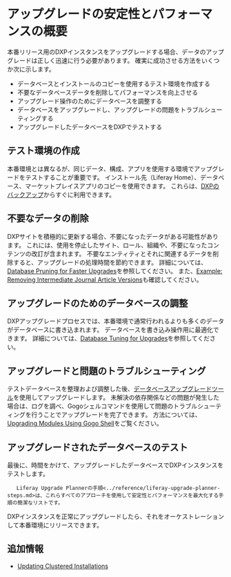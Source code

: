 # アップグレードの安定性とパフォーマンスの概要

本番リリース用のDXPインスタンスをアップグレードする場合、データのアップグレードは正しく迅速に行う必要があります。 確実に成功させる方法をいくつか次に示します。

  - データベースとインストールのコピーを使用するテスト環境を作成する
  - 不要なデータベースデータを削除してパフォーマンスを向上させる
  - アップグレード操作のためにデータベースを調整する
  - データベースをアップグレードし、アップグレードの問題をトラブルシューティングする
  - アップグレードしたデータベースをDXPでテストする

## テスト環境の作成

本番環境とは異なるが、同じデータ、構成、アプリを使用する環境でアップグレードをテストすることが重要です。 インストール先（Liferay Home）、データベース、マーケットプレイスアプリのコピーを使用できます。 これらは、[DXPのバックアップ](../../maintaining-a-liferay-dxp-installation/backing-up.md)からすぐに利用できます。

## 不要なデータの削除

DXPサイトを積極的に更新する場合、不要になったデータがある可能性があります。 これには、使用を停止したサイト、ロール、組織や、不要になったコンテンツの改訂が含まれます。 不要なエンティティとそれに関連するデータを削除すると、アップグレードの処理時間を節約できます。 詳細については、[Database Pruning for Faster Upgrades](./database-pruning-for-faster-upgrades.md)を参照してください。 また、[Example: Removing Intermediate Journal Article Versions](./example-removing-intermediate-journal-article-versions.md)も確認してください。

## アップグレードのためのデータベースの調整

DXPアップグレードプロセスでは、本番環境で通常行われるよりも多くのデータがデータベースに書き込まれます。 データベースを書き込み操作用に最適化できます。 詳細については、[Database Tuning for Upgrades](./database-tuning-for-upgrades.md)を参照してください。

## アップグレードと問題のトラブルシューティング

テストデータベースを整理および調整した後、[データベースアップグレードツール](../upgrade-basics/using-the-database-upgrade-tool.md)を使用してアップグレードします。 未解決の依存関係などの問題が発生した場合は、ログを調べ、Gogoシェルコマンドを使用して問題のトラブルシューティングを行うことでアップグレードを完了できます。 方法については、[Upgrading Modules Using Gogo Shell](./upgrading-modules-using-gogo-shell.md)をご覧ください。

## アップグレードされたデータベースのテスト

最後に、時間をかけて、アップグレードしたデータベースでDXPインスタンスをテストします。

``` note::
   Liferay Upgrade Plannerの手順<../reference/liferay-upgrade-planner-steps.md>は、これらすべてのアプローチを使用して安定性とパフォーマンスを最大化する手順の簡潔なリストです。
```

DXPインスタンスを正常にアップグレードしたら、それをオーケストレーションして本番環境にリリースできます。

## 追加情報

  - [Updating Clustered Installations](../../maintaining-a-liferay-dxp-installation/maintaining-clustered-installations/maintaining-clustered-installations.md)
